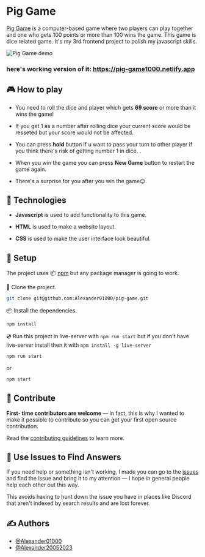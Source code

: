 # Pig Game

[Pig Game](https://pig-game1000.netlify.app) is a computer-based game where two players can play together and one who gets 100 points or more than 100 wins the game. This game is dice related game. It's my 3rd frontend project to polish my javascript skills.

![Pig Game demo](https://media.giphy.com/media/nv9gzotA7Mn1EQG8nZ/giphy.gif)

### here's working version of it: https://pig-game1000.netlify.app

## 🎮 How to play

- You need to roll the dice and player which gets **69 score** or more than it wins the game!

- If you get 1 as a number after rolling dice your current score would be resseted but your score would not be affected.

- You can press **hold** button if u want to pass your turn to other player if you think there's risk of getting number 1 in dice. .

- When you win the game you can press **New Game** button to restart the game again.

- There's a surprise for you after you win the game😉.

## 🧭 Technologies

- **Javascript** is used to add functionality to this game.

- **HTML** is used to make a website layout.

- **CSS** is used to make the user interface look beautiful.

## 📜 Setup

The project uses 📦️ [npm](https://www.npmjs.com/) but any package manager is going to work.

👬 Clone the project.

```sh
git clone git@github.com:Alexander01000/pig-game.git
```

📦️ Install the dependencies.

```sh
npm install
```

💿️ Run this project in live-server with `npm run start` but if you don't have live-server install then it with `npm install -g live-server`

```sh
npm run start
```

or

```sh
npm start
```

## 🤗 Contribute

**First- time contributors are welcome** — in fact, this is why I wanted to make it possible to contribute so you can get your first open source contribution.

Read the [contributing guidelines](https://docs.github.com/en/communities/setting-up-your-project-for-healthy-contributions/setting-guidelines-for-repository-contributors) to learn more.

## 🙏 Use Issues to Find Answers

If you need help or something isn't working, I made you can go to the [issues](https://github.com/Alexander01000/pig-game/issues) and find the issue and bring it to my attention — I hope in general people help each other out this way.

This avoids having to hunt down the issue you have in places like Discord that aren't indexed by search results and are lost forever.

## ✍️ Authors

- [@Alexander01000](https://github.com/Alexander01000)
- [@Alexander20052023](https://github.com/Alexander20052023)
